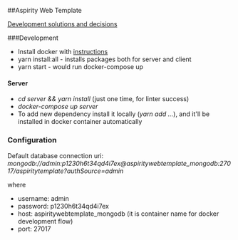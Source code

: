 ##Aspirity Web Template

[Development solutions and decisions](https://confluence.aspirity.com/display/DI/Development+solutions+and+decisions)

###Development
* Install docker with [instructions](https://docs.docker.com/install/linux/docker-ce/ubuntu/#set-up-the-repository)
* yarn install:all - installs packages both for server and client
* yarn start - would run docker-compose up
#### Server
* *cd server && yarn install* (just one time, for linter success)
* *docker-compose up server*
* To add new dependency install it locally (*yarn add ...*), and it'll be installed in docker container automatically


### Configuration
Default database connection uri:
*mongodb://admin:p1230h6t34qd4i7ex@aspiritywebtemplate_mongodb:27017/aspiritytemplate?authSource=admin*

where
  * username: admin
  * password: p1230h6t34qd4i7ex
  * host: aspiritywebtemplate_mongodb (it is container name for docker development flow)
  * port: 27017